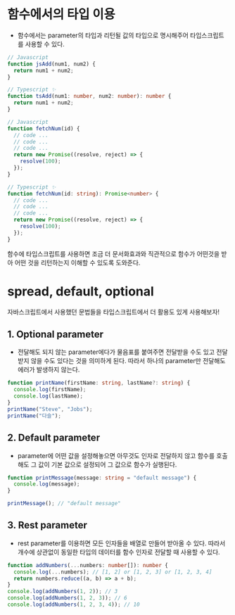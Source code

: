 # 함수에서의 타입 이용

- 함수에서는 parameter의 타입과 리턴될 값의 타입으로 명시해주어 타입스크립트를 사용할 수 있다.

```typescript
// Javascript
function jsAdd(num1, num2) {
  return num1 + num2;
}

// Typescript ✨
function tsAdd(num1: number, num2: number): number {
  return num1 + num2;
}
```

```typescript
// Javascript
function fetchNum(id) {
  // code ...
  // code ...
  // code ...
  return new Promise((resolve, reject) => {
    resolve(100);
  });
}

// Typescript ✨
function fetchNum(id: string): Promise<number> {
  // code ...
  // code ...
  // code ...
  return new Promise((resolve, reject) => {
    resolve(100);
  });
}
```

함수에 타입스크립트를 사용하면 조금 더 문서화효과와 직관적으로 함수가 어떤것을 받아 어떤 것을 리턴하는지 이해할 수 있도록 도와준다.

# spread, default, optional

자바스크립트에서 사용했던 문법들을 타입스크립트에서 더 활용도 있게 사용해보자!

## 1. Optional parameter

- 전달해도 되지 않는 parameter에다가 물음표를 붙여주면 전달받을 수도 있고 전달받지 않을 수도 있다는 것을 의미하게 된다. 따라서 하나의 parameter만 전달해도 에러가 발생하지 않는다.

```typescript
function printName(firstName: string, lastName?: string) {
  console.log(firstName);
  console.log(lastName);
}
printName("Steve", "Jobs");
printName("다슬");
```

## 2. Default parameter

- parameter에 어떤 값을 설정해놓으면 아무것도 인자로 전달하지 않고 함수를 호출해도 그 값이 기본 값으로 설정되어 그 값으로 함수가 실행된다.

```typescript
function printMessage(message: string = "default message") {
  console.log(message);
}

printMessage(); // "default message"
```

## 3. Rest parameter

- rest parameter를 이용하면 모든 인자들을 배열로 만들어 받아올 수 있다. 따라서 개수에 상관없이 동일한 타입의 데이터를 함수 인자로 전달할 때 사용할 수 있다.

```typescript
function addNumbers(...numbers: number[]): number {
  console.log(...numbers); // [1, 2] or [1, 2, 3] or [1, 2, 3, 4]
  return numbers.reduce((a, b) => a + b);
}
console.log(addNumbers(1, 2)); // 3
console.log(addNumbers(1, 2, 3)); // 6
console.log(addNumbers(1, 2, 3, 4)); // 10
```
